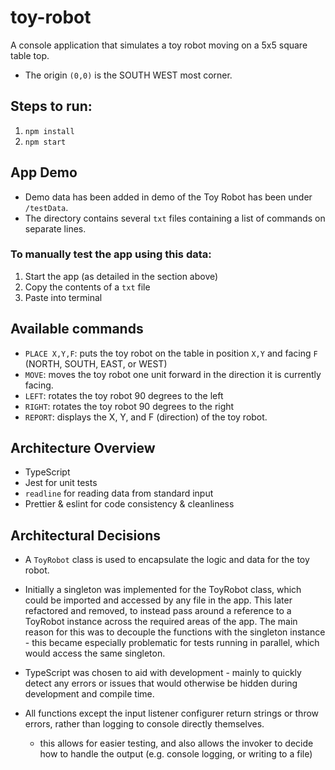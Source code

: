# toy-robot

A console application that simulates a toy robot moving on a 5x5 square table top.

- The origin `(0,0)` is the SOUTH WEST most corner.

## Steps to run:

1. `npm install`
2. `npm start`

## App Demo

- Demo data has been added in demo of the Toy Robot has been under `/testData`.
- The directory contains several `txt` files containing a list of commands on separate lines.

### To manually test the app using this data:

1. Start the app (as detailed in the section above)
2. Copy the contents of a `txt` file
3. Paste into terminal

## Available commands

- `PLACE X,Y,F`: puts the toy robot on the table in position `X,Y` and facing `F` (NORTH, SOUTH, EAST, or WEST)
- `MOVE`: moves the toy robot one unit forward in the direction it is currently facing.
- `LEFT`: rotates the toy robot 90 degrees to the left
- `RIGHT`: rotates the toy robot 90 degrees to the right
- `REPORT`: displays the X, Y, and F (direction) of the toy robot.

## Architecture Overview

- TypeScript
- Jest for unit tests
- `readline` for reading data from standard input
- Prettier & eslint for code consistency & cleanliness

## Architectural Decisions

- A `ToyRobot` class is used to encapsulate the logic and data for the toy robot.

- Initially a singleton was implemented for the ToyRobot class, which could be imported and accessed by any file in the app. This later refactored and removed, to instead pass around a reference to a ToyRobot instance across the required areas of the app. The main reason for this was to decouple the functions with the singleton instance - this became especially problematic for tests running in parallel, which would access the same singleton.

- TypeScript was chosen to aid with development - mainly to quickly detect any errors or issues that would otherwise be hidden during development and compile time.

- All functions except the input listener configurer return strings or throw errors, rather than logging to console directly themselves.
  - this allows for easier testing, and also allows the invoker to decide how to handle the output (e.g. console logging, or writing to a file)
